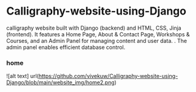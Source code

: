 # Calligraphy-website-using-Django
calligraphy website built with Django (backend) and HTML, CSS, Jinja (frontend). It features a Home Page, About &amp; Contact Page, Workshops &amp; Courses, and an Admin Panel for managing content and user data. . The admin panel enables efficient database control.

### home
![alt text] url(https://github.com/vivekuw/Calligraphy-website-using-Django/blob/main/website_img/home2.png)
